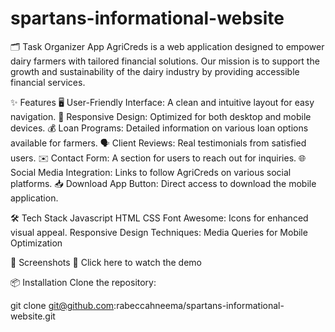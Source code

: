 # spartans-informational-website

🗂️ Task Organizer App
AgriCreds is a web application designed to empower dairy farmers with tailored financial solutions. Our mission is to support the growth and sustainability of the dairy industry by providing accessible financial services.

✨ Features
🖥️ User-Friendly Interface: A clean and intuitive layout for easy navigation.
📱 Responsive Design: Optimized for both desktop and mobile devices.
💰 Loan Programs: Detailed information on various loan options available for farmers.
🗣️ Client Reviews: Real testimonials from satisfied users.
✉️ Contact Form: A section for users to reach out for inquiries.
🌐 Social Media Integration: Links to follow AgriCreds on various social platforms.
📥 Download App Button: Direct access to download the mobile application.

🛠 Tech Stack
    Javascript
    HTML
    CSS
    Font Awesome: Icons for  enhanced visual appeal.
    Responsive Design Techniques: Media Queries for Mobile Optimization
    
📸 Screenshots
🎥 Click here to watch the demo

📦 Installation
Clone the repository:

git clone git@github.com:rabeccahneema/spartans-informational-website.git

